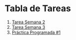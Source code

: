 # Tabla de Tareas

1. [Tarea Semana 2](Tarea_Clase2)
2. [Tarea Semana 3](Tarea_Clase3)
3. [Práctica Programada #1](PP1)